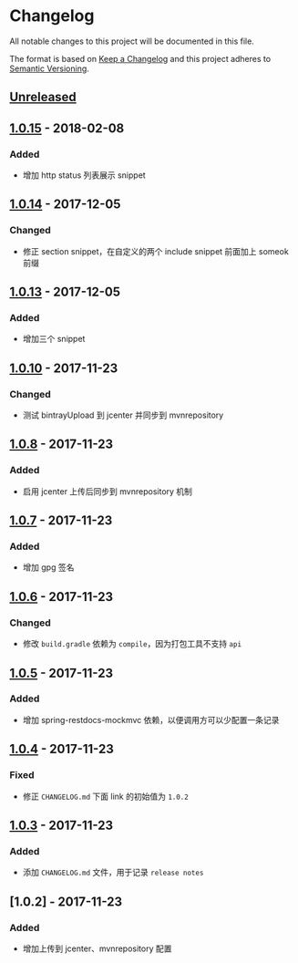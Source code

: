 # Changelog
All notable changes to this project will be documented in this file.

The format is based on [Keep a Changelog](http://keepachangelog.com/en/1.0.0/)
and this project adheres to [Semantic Versioning](http://semver.org/spec/v2.0.0.html).

## [Unreleased]

## [1.0.15] - 2018-02-08
### Added
- 增加 http status 列表展示 snippet

## [1.0.14] - 2017-12-05
### Changed
- 修正 section snippet，在自定义的两个 include snippet 前面加上 someok 前缀
 
## [1.0.13] - 2017-12-05
### Added
- 增加三个 snippet

## [1.0.10] - 2017-11-23
### Changed
- 测试 bintrayUpload 到 jcenter 并同步到 mvnrepository

## [1.0.8] - 2017-11-23
### Added
- 启用 jcenter 上传后同步到 mvnrepository 机制

## [1.0.7] - 2017-11-23
### Added
- 增加 gpg 签名

## [1.0.6] - 2017-11-23
### Changed
- 修改 `build.gradle` 依赖为 `compile`，因为打包工具不支持 `api`

## [1.0.5] - 2017-11-23
### Added
- 增加 spring-restdocs-mockmvc 依赖，以便调用方可以少配置一条记录

## [1.0.4] - 2017-11-23
### Fixed
- 修正 `CHANGELOG.md` 下面 link 的初始值为 `1.0.2`

## [1.0.3] - 2017-11-23
### Added
- 添加 `CHANGELOG.md` 文件，用于记录 `release notes`

## [1.0.2] - 2017-11-23
### Added
- 增加上传到 jcenter、mvnrepository 配置


[Unreleased]: https://github.com/someok/someok-restdocs-extend/compare/v1.0.15...HEAD
[1.0.15]: https://github.com/someok/someok-restdocs-extend/compare/v1.0.14...v1.0.15
[1.0.14]: https://github.com/someok/someok-restdocs-extend/compare/v1.0.13...v1.0.14
[1.0.13]: https://github.com/someok/someok-restdocs-extend/compare/v1.0.10...v1.0.13
[1.0.10]: https://github.com/someok/someok-restdocs-extend/compare/v1.0.8...v1.0.10
[1.0.8]: https://github.com/someok/someok-restdocs-extend/compare/v1.0.7...v1.0.8
[1.0.7]: https://github.com/someok/someok-restdocs-extend/compare/v1.0.6...v1.0.7
[1.0.6]: https://github.com/someok/someok-restdocs-extend/compare/v1.0.5...v1.0.6
[1.0.5]: https://github.com/someok/someok-restdocs-extend/compare/v1.0.4...v1.0.5
[1.0.4]: https://github.com/someok/someok-restdocs-extend/compare/v1.0.3...v1.0.4
[1.0.3]: https://github.com/someok/someok-restdocs-extend/compare/v1.0.2...v1.0.3
